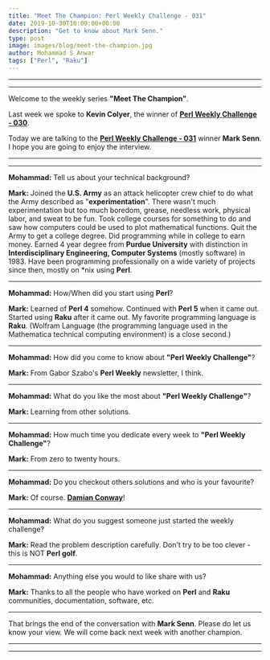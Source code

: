 ```yaml
---
title: "Meet The Champion: Perl Weekly Challenge - 031"
date: 2019-10-30T10:00:00+00:00
description: "Get to know about Mark Senn."
type: post
image: images/blog/meet-the-champion.jpg
author: Mohammad S Anwar
tags: ["Perl", "Raku"]
---
```

---
---

Welcome to the weekly series **"Meet The Champion"**.

Last week we spoke to **Kevin Colyer**, the winner of **[Perl Weekly Challenge - 030](/blog/meet-the-champion-030)**.

Today we are talking to the **[Perl Weekly Challenge - 031](/blog/perl-weekly-challenge-031)** winner **Mark Senn**. I hope you are going to enjoy the interview.

---
---

**Mohammad:** Tell us about your technical background?

**Mark:** Joined the **U.S. Army** as an attack helicopter crew chief to do what the Army described as "**experimentation**". There wasn't much experimentation but too much boredom, grease, needless work, physical labor, and sweat to be fun. Took college courses for something to do and saw how computers could be used to plot mathematical functions. Quit the Army to get a college degree. Did programming while in college to earn money. Earned 4 year degree from **Purdue University** with distinction in **Interdisciplinary Engineering, Computer Systems** (mostly software) in 1983. Have been programming professionally on a wide variety of projects since then, mostly on *nix using **Perl**.

---

**Mohammad:** How/When did you start using **Perl**?

**Mark:** Learned of **Perl 4** somehow. Continued with **Perl 5** when it came out. Started using **Raku** after it came out. My favorite programming language is **Raku**. (Wolfram Language (the programming language used in the Mathematica technical computing environment) is a close second.)

---

**Mohammad:** How did you come to know about **"Perl Weekly Challenge"**?

**Mark:** From Gabor Szabo's **Perl Weekly** newsletter, I think.

---

**Mohammad:** What do you like the most about **"Perl Weekly Challenge"**?

**Mark:** Learning from other solutions.

---

**Mohammad:** How much time you dedicate every week to **"Perl Weekly Challenge"**?

**Mark:** From zero to twenty hours.

---

**Mohammad:** Do you checkout others solutions and who is your favourite?

**Mark:** Of course. [**Damian Conway**](https://perlweeklychallenge.org/blog/damian-corner)!

---

**Mohammad:** What do you suggest someone just started the weekly challenge?

**Mark:** Read the problem description carefully. Don't try to be too clever - this is NOT **Perl golf**.

---

**Mohammad:** Anything else you would to like share with us?

**Mark:** Thanks to all the people who have worked on **Perl** and **Raku** communities, documentation, software, etc.

---

That brings the end of the conversation with **Mark Senn**. Please do let us know your view. We will come back next week with another champion.

---
---

